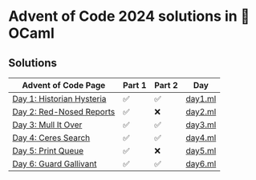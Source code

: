 # Advent of Code 2024 solutions in 🐫 OCaml

## Solutions

| Advent of Code Page                                              | Part 1 | Part 2 | Day                    |
|------------------------------------------------------------------|--------|--------|------------------------|
| [Day 1: Historian Hysteria](https://adventofcode.com/2024/day/1) | ✅     | ✅     | [day1.ml](lib/day1.ml) |
| [Day 2: Red-Nosed Reports](https://adventofcode.com/2024/day/2)  | ✅     | ❌     | [day2.ml](lib/day2.ml) |
| [Day 3: Mull It Over](https://adventofcode.com/2024/day/3)       | ✅     | ✅     | [day3.ml](lib/day3.ml) |
| [Day 4: Ceres Search](https://adventofcode.com/2024/day/4)       | ✅     | ✅     | [day4.ml](lib/day4.ml) |
| [Day 5: Print Queue](https://adventofcode.com/2024/day/5)        | ✅     | ❌     | [day5.ml](lib/day5.ml) |
| [Day 6: Guard Gallivant](https://adventofcode.com/2024/day/6)    | ✅     | ✅     | [day6.ml](lib/day6.ml) |


